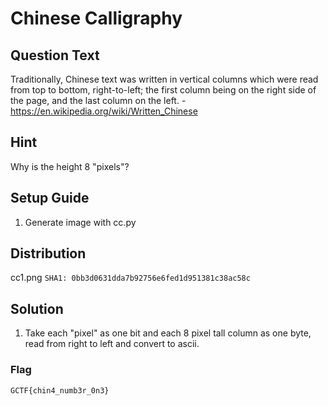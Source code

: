 # Chinese Calligraphy

## Question Text
Traditionally, Chinese text was written in vertical columns which were read from top to bottom, right-to-left; the first column being on the right side of the page, and the last column on the left. -https://en.wikipedia.org/wiki/Written_Chinese 

## Hint
Why is the height 8 "pixels"?

## Setup Guide
1. Generate image with cc.py

## Distribution
cc1.png `SHA1: 0bb3d0631dda7b92756e6fed1d951381c38ac58c`

## Solution
1. Take each "pixel" as one bit and each 8 pixel tall column as one byte, read from right to left and convert to ascii.

### Flag
`GCTF{chin4_numb3r_0n3}`